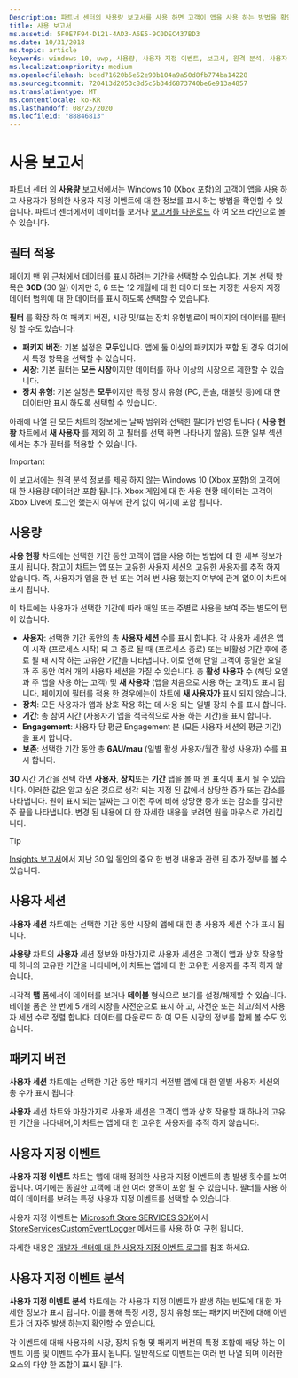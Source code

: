 ```yaml
---
Description: 파트너 센터의 사용량 보고서를 사용 하면 고객이 앱을 사용 하는 방법을 확인할 수 있습니다.
title: 사용 보고서
ms.assetid: 5F0E7F94-D121-4AD3-A6E5-9C0DEC437BD3
ms.date: 10/31/2018
ms.topic: article
keywords: windows 10, uwp, 사용량, 사용자 지정 이벤트, 보고서, 원격 분석, 사용자 세션
ms.localizationpriority: medium
ms.openlocfilehash: bced71620b5e52e90b104a9a50d8fb774ba14228
ms.sourcegitcommit: 720413d2053c8d5c5b34d6873740be6e913a4857
ms.translationtype: MT
ms.contentlocale: ko-KR
ms.lasthandoff: 08/25/2020
ms.locfileid: "88846813"
---
```

# <a name="usage-report"></a>사용 보고서


[파트너 센터](https://partner.microsoft.com/dashboard) 의 **사용량** 보고서에서는 Windows 10 (Xbox 포함)의 고객이 앱을 사용 하 고 사용자가 정의한 사용자 지정 이벤트에 대 한 정보를 표시 하는 방법을 확인할 수 있습니다. 파트너 센터에서이 데이터를 보거나 [보고서를 다운로드](download-analytic-reports.md) 하 여 오프 라인으로 볼 수 있습니다.


## <a name="apply-filters"></a>필터 적용

페이지 맨 위 근처에서 데이터를 표시 하려는 기간을 선택할 수 있습니다. 기본 선택 항목은 **30D** (30 일) 이지만 3, 6 또는 12 개월에 대 한 데이터 또는 지정한 사용자 지정 데이터 범위에 대 한 데이터를 표시 하도록 선택할 수 있습니다.

**필터** 를 확장 하 여 패키지 버전, 시장 및/또는 장치 유형별로이 페이지의 데이터를 필터링 할 수도 있습니다.

-   **패키지 버전**: 기본 설정은 **모두**입니다. 앱에 둘 이상의 패키지가 포함 된 경우 여기에서 특정 항목을 선택할 수 있습니다.
-   **시장**: 기본 필터는 **모든 시장**이지만 데이터를 하나 이상의 시장으로 제한할 수 있습니다.
-   **장치 유형**: 기본 설정은 **모두**이지만 특정 장치 유형 (PC, 콘솔, 태블릿 등)에 대 한 데이터만 표시 하도록 선택할 수 있습니다.

아래에 나열 된 모든 차트의 정보에는 날짜 범위와 선택한 필터가 반영 됩니다 ( **사용 현황** 차트에서 **새 사용자** 를 제외 하 고 필터를 선택 하면 나타나지 않음). 또한 일부 섹션에서는 추가 필터를 적용할 수 있습니다.

> [!IMPORTANT]
> 이 보고서에는 원격 분석 정보를 제공 하지 않는 Windows 10 (Xbox 포함)의 고객에 대 한 사용량 데이터만 포함 됩니다. Xbox 게임에 대 한 사용 현황 데이터는 고객이 Xbox Live에 로그인 했는지 여부에 관계 없이 여기에 포함 됩니다. 


## <a name="usage"></a>사용량

**사용 현황** 차트에는 선택한 기간 동안 고객이 앱을 사용 하는 방법에 대 한 세부 정보가 표시 됩니다. 참고이 차트는 앱 또는 고유한 사용자 세션의 고유한 사용자를 추적 하지 않습니다. 즉, 사용자가 앱을 한 번 또는 여러 번 사용 했는지 여부에 관계 없이이 차트에 표시 됩니다.

이 차트에는 사용자가 선택한 기간에 따라 매일 또는 주별로 사용을 보여 주는 별도의 탭이 있습니다.

- **사용자**: 선택한 기간 동안의 총 **사용자 세션** 수를 표시 합니다. 각 사용자 세션은 앱이 시작 (프로세스 시작) 되 고 종료 될 때 (프로세스 종료) 또는 비활성 기간 후에 종료 될 때 시작 하는 고유한 기간을 나타냅니다. 이로 인해 단일 고객이 동일한 요일과 주 동안 여러 개의 사용자 세션을 가질 수 있습니다. 총 **활성 사용자** 수 (해당 요일과 주 앱을 사용 하는 고객) 및 **새 사용자** (앱을 처음으로 사용 하는 고객)도 표시 됩니다. 페이지에 필터를 적용 한 경우에는이 차트에 **새 사용자가** 표시 되지 않습니다.
- **장치**: 모든 사용자가 앱과 상호 작용 하는 데 사용 되는 일별 장치 수를 표시 합니다.
- **기간**: 총 참여 시간 (사용자가 앱을 적극적으로 사용 하는 시간)을 표시 합니다.
- **Engagement**: 사용자 당 평균 Engagement 분 (모든 사용자 세션의 평균 기간)을 표시 합니다. 
- **보존**: 선택한 기간 동안 총 **6AU/mau** (일별 활성 사용자/월간 활성 사용자) 수를 표시 합니다.

**30** 시간 기간을 선택 하면 **사용자**, **장치**또는 **기간** 탭을 볼 때 원 표식이 표시 될 수 있습니다. 이러한 값은 알고 싶은 것으로 생각 되는 지정 된 값에서 상당한 증가 또는 감소를 나타냅니다. 원이 표시 되는 날짜는 그 이전 주에 비해 상당한 증가 또는 감소를 감지한 주 끝을 나타냅니다. 변경 된 내용에 대 한 자세한 내용을 보려면 원을 마우스로 가리킵니다.  

> [!TIP]
> [Insights 보고서](insights-report.md)에서 지난 30 일 동안의 중요 한 변경 내용과 관련 된 추가 정보를 볼 수 있습니다.


## <a name="user-sessions"></a>사용자 세션

**사용자 세션** 차트에는 선택한 기간 동안 시장의 앱에 대 한 총 사용자 세션 수가 표시 됩니다.

**사용량** 차트의 **사용자** 세션 정보와 마찬가지로 사용자 세션은 고객이 앱과 상호 작용할 때 하나의 고유한 기간을 나타내며,이 차트는 앱에 대 한 고유한 사용자를 추적 하지 않습니다.

시각적 **맵** 폼에서이 데이터를 보거나 **테이블** 형식으로 보기를 설정/해제할 수 있습니다. 테이블 폼은 한 번에 5 개의 시장을 사전순으로 표시 하 고, 사전순 또는 최고/최저 사용자 세션 수로 정렬 합니다. 데이터를 다운로드 하 여 모든 시장의 정보를 함께 볼 수도 있습니다.


## <a name="package-version"></a>패키지 버전

**사용자 세션** 차트에는 선택한 기간 동안 패키지 버전별 앱에 대 한 일별 사용자 세션의 총 수가 표시 됩니다.

**사용자** 세션 차트와 마찬가지로 사용자 세션은 고객이 앱과 상호 작용할 때 하나의 고유한 기간을 나타내며,이 차트는 앱에 대 한 고유한 사용자를 추적 하지 않습니다.


## <a name="custom-events"></a>사용자 지정 이벤트

**사용자 지정 이벤트** 차트는 앱에 대해 정의한 사용자 지정 이벤트의 총 발생 횟수를 보여 줍니다. 여기에는 동일한 고객에 대 한 여러 항목이 포함 될 수 있습니다. 필터를 사용 하 여이 데이터를 보려는 특정 사용자 지정 이벤트를 선택할 수 있습니다.

사용자 지정 이벤트는 [Microsoft Store SERVICES SDK](../monetize/microsoft-store-services-sdk.md)에서 [StoreServicesCustomEventLogger](https://docs.microsoft.com/uwp/api/microsoft.services.store.engagement.storeservicescustomeventlogger.log) 메서드를 사용 하 여 구현 됩니다.

자세한 내용은 [개발자 센터에 대 한 사용자 지정 이벤트 로그](../monetize/log-custom-events-for-dev-center.md)를 참조 하세요.


## <a name="custom-events-breakdown"></a>사용자 지정 이벤트 분석

**사용자 지정 이벤트 분석** 차트에는 각 사용자 지정 이벤트가 발생 하는 빈도에 대 한 자세한 정보가 표시 됩니다. 이를 통해 특정 시장, 장치 유형 또는 패키지 버전에 대해 이벤트가 더 자주 발생 하는지 확인할 수 있습니다.

각 이벤트에 대해 사용자의 시장, 장치 유형 및 패키지 버전의 특정 조합에 해당 하는 이벤트 이름 및 이벤트 수가 표시 됩니다. 일반적으로 이벤트는 여러 번 나열 되며 이러한 요소의 다양 한 조합이 표시 됩니다. 




 
